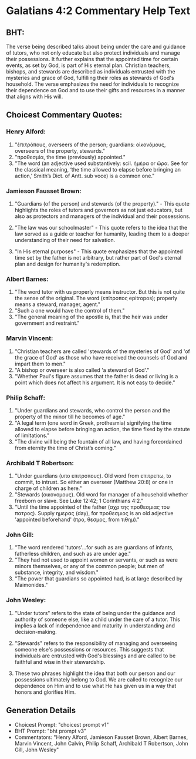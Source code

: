 # Galatians 4:2 Commentary Help Text

## BHT:
The verse being described talks about being under the care and guidance of tutors, who not only educate but also protect individuals and manage their possessions. It further explains that the appointed time for certain events, as set by God, is part of His eternal plan. Christian teachers, bishops, and stewards are described as individuals entrusted with the mysteries and grace of God, fulfilling their roles as stewards of God's household. The verse emphasizes the need for individuals to recognize their dependence on God and to use their gifts and resources in a manner that aligns with His will.

## Choicest Commentary Quotes:
### Henry Alford:
1. "ἐπιτρόπους, overseers of the person; guardians: οἰκονόμους, overseers of the property, stewards." 
2. "προθεσμία, the time (previously) appointed."
3. "The word (an adjective used substantively: scil. ἡμέρα or ὥρα. See for the classical meaning, ‘the time allowed to elapse before bringing an action,’ Smith’s Dict. of Antt. sub voce) is a common one."

### Jamieson Fausset Brown:
1. "Guardians (of the person) and stewards (of the property)." - This quote highlights the roles of tutors and governors as not just educators, but also as protectors and managers of the individual and their possessions.

2. "The law was our schoolmaster" - This quote refers to the idea that the law served as a guide or teacher for humanity, leading them to a deeper understanding of their need for salvation.

3. "In His eternal purposes" - This quote emphasizes that the appointed time set by the father is not arbitrary, but rather part of God's eternal plan and design for humanity's redemption.

### Albert Barnes:
1. "The word tutor with us properly means instructor. But this is not quite the sense of the original. The word (επίτροπος epitropos); properly means a steward, manager, agent."
2. "Such a one would have the control of them."
3. "The general meaning of the apostle is, that the heir was under government and restraint."

### Marvin Vincent:
1. "Christian teachers are called 'stewards of the mysteries of God' and 'of the grace of God' as those who have received the counsels of God and impart them to men." 
2. "A bishop or overseer is also called 'a steward of God'." 
3. "Whether Paul's figure assumes that the father is dead or living is a point which does not affect his argument. It is not easy to decide."

### Philip Schaff:
1. "Under guardians and stewards, who control the person and the property of the minor till he becomes of age." 
2. "A legal term (one word in Greek, prothesmia) signifying the time allowed to elapse before bringing an action, the time fixed by the statute of limitations."
3. "The divine will being the fountain of all law, and having foreordained from eternity the time of Christ’s coming."

### Archibald T Robertson:
1. "Under guardians (υπο επιτροπους). Old word from επιτρεπω, to commit, to intrust. So either an overseer (Matthew 20:8) or one in charge of children as here."
2. "Stewards (οικονομους). Old word for manager of a household whether freeborn or slave. See Luke 12:42; 1 Corinthians 4:2."
3. "Until the time appointed of the father (αχρ της προθεσμιας του πατρος). Supply ημερας (day), for προθεσμιος is an old adjective 'appointed beforehand' (προ, θεσμος, from τιθημ)."

### John Gill:
1. "The word rendered 'tutors'...for such as are guardians of infants, fatherless children, and such as are under age." 
2. "They had not used to appoint women or servants, or such as were minors themselves, or any of the common people; but men of substance, integrity, and wisdom." 
3. "The power that guardians so appointed had, is at large described by Maimonides."

### John Wesley:
1. "Under tutors" refers to the state of being under the guidance and authority of someone else, like a child under the care of a tutor. This implies a lack of independence and maturity in understanding and decision-making.

2. "Stewards" refers to the responsibility of managing and overseeing someone else's possessions or resources. This suggests that individuals are entrusted with God's blessings and are called to be faithful and wise in their stewardship.

3. These two phrases highlight the idea that both our person and our possessions ultimately belong to God. We are called to recognize our dependence on Him and to use what He has given us in a way that honors and glorifies Him.


## Generation Details
- Choicest Prompt: "choicest prompt v1"
- BHT Prompt: "bht prompt v3"
- Commentators: "Henry Alford, Jamieson Fausset Brown, Albert Barnes, Marvin Vincent, John Calvin, Philip Schaff, Archibald T Robertson, John Gill, John Wesley"
